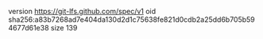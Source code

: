 version https://git-lfs.github.com/spec/v1
oid sha256:a83b7268ad7e404da130d2d1c75638fe821d0cdb2a25dd6b705b594677d61e38
size 139
